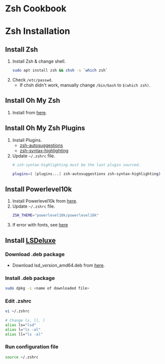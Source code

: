 Zsh Cookbook
============

Zsh Installation
================

Install Zsh
-----------
1. Install Zsh & change shell.
    ```sh
    sudo apt install zsh && chsh -s `which zsh`
    ```
2. Check `/etc/passwd`.
    - If chsh didn't work, manually change `/bin/bash` to `$(which zsh)`.

Install Oh My Zsh
-----------------
1. Install from [here](https://github.com/ohmyzsh/ohmyzsh#basic-installation).

Install Oh My Zsh Plugins
-------------------------
1. Install Plugins.
    - [zsh-autosuggestions](https://github.com/zsh-users/zsh-autosuggestions/blob/master/INSTALL.md)
    - [zsh-syntax-highlighting](https://github.com/zsh-users/zsh-syntax-highlighting/blob/master/INSTALL.md)
2. Update `~/.zshrc` file.
    ```sh
    # zsh-syntax-highlighting must be the last plugin sourced.

    plugins=( [plugins...] zsh-autosuggestions zsh-syntax-highlighting)
    ```

Install Powerlevel10k
---------------------
1. Install Powerlevel10k from [here](https://github.com/romkatv/powerlevel10k#installation).
2. Update `~/.zshrc` file.
    ```sh
    ZSH_THEME="powerlevel10k/powerlevel10k"
    ```
3. If error with fonts, see [here](https://github.com/romkatv/powerlevel10k#fonts)

Install [LSDeluxe](https://github.com/Peltoche/lsd)
---------------------------------------------------

### Download .deb package
- Download lsd_*version*_amd64.deb from [here](https://github.com/Peltoche/lsd/releases).
### Install .deb package
```sh
sudo dpkg -i <name of downloaded file>
```
### Edit .zshrc
```sh
vi ~/.zshrc
    
# Change ls, ll, l 
alias ls="lsd"
alias l="ls -al"
alias ll="ls -al"
```
### Run configuration file
```sh
source ~/.zshrc
```